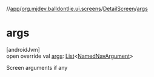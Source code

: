 //[app](../../../index.md)/[org.mjdev.balldontlie.ui.screens](../index.md)/[DetailScreen](index.md)/[args](args.md)

# args

[androidJvm]\
open override val [args](args.md): [List](https://kotlinlang.org/api/latest/jvm/stdlib/kotlin.collections/-list/index.html)&lt;[NamedNavArgument](https://developer.android.com/reference/kotlin/androidx/navigation/NamedNavArgument.html)&gt;

Screen arguments if any
